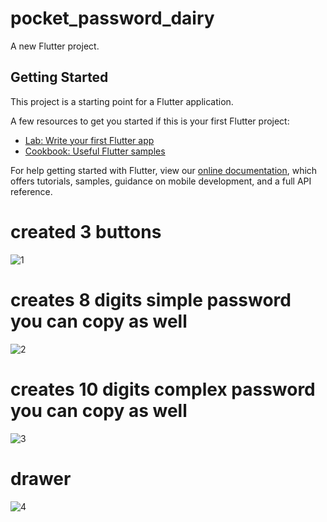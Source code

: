 # pocket_password_dairy

A new Flutter project.

## Getting Started

This project is a starting point for a Flutter application.

A few resources to get you started if this is your first Flutter project:

- [Lab: Write your first Flutter app](https://flutter.dev/docs/get-started/codelab)
- [Cookbook: Useful Flutter samples](https://flutter.dev/docs/cookbook)

For help getting started with Flutter, view our
[online documentation](https://flutter.dev/docs), which offers tutorials,
samples, guidance on mobile development, and a full API reference.
# created 3 buttons 

![1](https://user-images.githubusercontent.com/99950150/167252954-7dac5471-f227-44cc-984a-467649214b86.png)

# creates 8 digits simple password you can copy as well

![2](https://user-images.githubusercontent.com/99950150/167252958-186674a8-8708-4151-9e41-6e4895d4d852.png)

# creates 10 digits complex password you can copy as well

![3](https://user-images.githubusercontent.com/99950150/167252962-a91c85cd-94b7-46c1-a0c6-a58de6ef9a37.png)

# drawer

![4](https://user-images.githubusercontent.com/99950150/167252967-590d3f2f-9cf6-42af-85e1-296b1b86ebcb.png)
